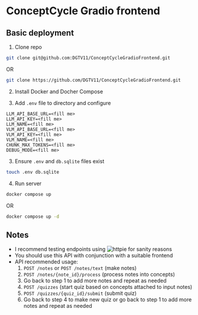 # ConceptCycle Gradio frontend

## Basic deployment

1. Clone repo
```bash
git clone git@github.com:DGTV11/ConceptCycleGradioFrontend.git
```

OR 

```bash
git clone https://github.com/DGTV11/ConceptCycleGradioFrontend.git
```

<!-- 2. Install dependencies -->
<!-- ```bash -->
<!-- pip install uv -->
<!-- uv sync -->
<!-- ``` -->
2. Install Docker and Docher Compose

3. Add `.env` file to directory and configure
```env
LLM_API_BASE_URL=<fill me>
LLM_API_KEY=<fill me>
LLM_NAME=<fill me>
VLM_API_BASE_URL=<fill me>
VLM_API_KEY=<fill me>
VLM_NAME=<fill me>
CHUNK_MAX_TOKENS=<fill me>
DEBUG_MODE=<fill me>
```

3. Ensure `.env` and `db.sqlite` files exist
```sh
touch .env db.sqlite
```

4. Run server
<!-- ```bash -->
<!-- uv run fastapi dev --port=5046 -->
<!-- ``` -->
<!---->
<!-- OR -->
<!---->
<!-- ```bash -->
<!-- uv run fastapi run --port=5046 -->
<!-- ``` -->
```bash
docker compose up
```

OR

```bash
docker compose up -d
```

## Notes

- I recommend testing endpoints using ![httpie](https://httpie.io/) for sanity reasons
- You should use this API with conjunction with a suitable frontend
- API recommended usage:
    1) `POST /notes` or `POST /notes/text` (make notes) 
    2) `POST /notes/{note_id}/process` (process notes into concepts) 
    3) Go back to step 1 to add more notes and repeat as needed
    4) `POST /quizzes` (start quiz based on concepts attached to input notes) 
    5) `POST /quizzes/{quiz_id}/submit` (submit quiz)
    6) Go back to step 4 to make new quiz or go back to step 1 to add more notes and repeat as needed
